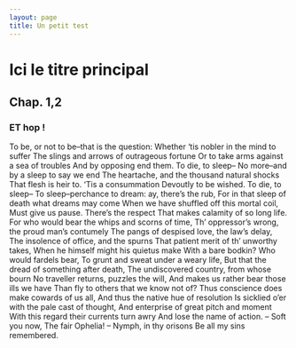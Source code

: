 ```yaml
---
layout: page
title: Un petit test
---
```


# Ici le titre principal

## Chap. 1,2

### ET hop !

To be, or not to be–that is the question: Whether ‘tis nobler in the mind to suffer The slings and arrows of outrageous fortune Or to take arms against a sea of troubles And by opposing end them. To die, to sleep– No more–and by a sleep to say we end The heartache, and the thousand natural shocks That flesh is heir to. ‘Tis a consummation Devoutly to be wished. To die, to sleep– To sleep–perchance to dream: ay, there’s the rub, For in that sleep of death what dreams may come When we have shuffled off this mortal coil, Must give us pause. There’s the respect That makes calamity of so long life. For who would bear the whips and scorns of time, Th’ oppressor’s wrong, the proud man’s contumely The pangs of despised love, the law’s delay, The insolence of office, and the spurns That patient merit of th’ unworthy takes, When he himself might his quietus make With a bare bodkin? Who would fardels bear, To grunt and sweat under a weary life, But that the dread of something after death, The undiscovered country, from whose bourn No traveller returns, puzzles the will, And makes us rather bear those ills we have Than fly to others that we know not of? Thus conscience does make cowards of us all, And thus the native hue of resolution Is sicklied o’er with the pale cast of thought, And enterprise of great pitch and moment With this regard their currents turn awry And lose the name of action. – Soft you now, The fair Ophelia! – Nymph, in thy orisons Be all my sins remembered.

